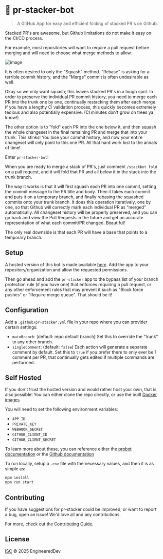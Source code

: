 # 🥞 pr-stacker-bot

> A GitHub App for easy and efficient folding of stacked PR's on Github.

Stacked PR's are awesome, but Github limitations do not make it easy on the CI/CD process. 

For example, most repositories will want to require a pull request before merging and will need to choose what merge methods to allow.

![image](https://github.com/user-attachments/assets/1613f276-7e8d-45ae-9a6c-50a9d728840c)

It is often desired to only the "Squash" method. "Rebase" is asking for a terrible commit history, and the "Merge" commit is often undesirable as well.

Okay so we only want squash; this leaves stacked PR's in a tough spot. In order to preserve the individual PR commit history, you need to merge each PR into the trunk one by one, continually restacking them after each merge. If you have a lengthy CI validation process, this quickly becomes extremely tedious and also potentially expensive. (CI minutes don't grow on trees ya know!)

The other option is to "fold" each PR into the one below it, and then squash the whole changeset in the final remaining PR and merge that into your trunk. This stinks! You lose your commit history, and now your entire changeset will only point to this one PR. All that hard work lost to the annals of time!

Enter `pr-stacker-bot`!

When you are ready to merge a stack of PR's, just comment `/stackbot fold` on a pull request, and it will fold that PR and all below it in the stack into the trunk branch. 

The way it works is that it will first squash each PR into one commit, setting the commit message to the PR title and body. Then it takes each commit and puts it on a temporary branch, and finally rebasing the squashed commits onto your trunk branch. It does this operation iteratively, one by one, so that Github will correctly mark each individual PR as "merged" automatically. All changeset history will be properly preserved, and you can go back and view the Pull Requests in the future and get an accurate representation of what each commit/PR changed. Beautiful!

The only real downside is that each PR will have a base that points to a temporary branch.

## Setup

A hosted version of this bot is made available [here](https://github.com/apps/pr-stacker). Add the app to your repository/organization and allow the requested permissions.

Then go ahead and add the `pr-stacker` app to the bypass list of your branch protection rule (if you have one) that enforces requiring a pull request, or any other enforcement rules that may prevent it such as "Block force pushes" or "Require merge queue". That should be it!

## Configuration

Add a `.github/pr-stacker.yml` file in your repo where you can provider certain settings:

- `mainBranch`: (default: repo default branch) Set this to override the "trunk" to any other branch.
- `singleComment`: (default: `false`) Each action will generate a separate comment by default. Set this to `true` if you prefer there to only ever be 1 comment per PR, that continually gets edited if multiple commands are performed.

## Self Hosted

If you don't trust the hosted version and would rather host your own, that is also possible! You can either clone the repo directly, or use the built [Docker images](https://github.com/EngineeredDev/pr-stacker/pkgs/container/pr-stacker)

You will need to set the following environment variables:
* `APP_ID`
* `PRIVATE_KEY`
* `WEBHOOK_SECRET`
* `GITHUB_CLIENT_ID`
* `GITHUB_CLIENT_SECRET`

To learn more about these, you can reference either the [probot documentation](https://probot.github.io/docs/development/#manually-configuring-a-github-app) or the [Github documentation](https://docs.github.com/en/apps/creating-github-apps/writing-code-for-a-github-app/quickstart)

To run locally, setup a `.env` file with the necessary values, and then it is as simple as:

```sh
npm install
npm run start
```

## Contributing

If you have suggestions for pr-stacker could be improved, or want to report a bug, open an issue! We'd love all and any contributions.

For more, check out the [Contributing Guide](CONTRIBUTING.md).

## License

[ISC](LICENSE) © 2025 EngineeredDev
